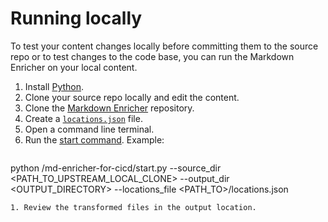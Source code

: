 <!--
# Copyright 2022 IBM Inc. All rights reserved
# SPDX-License-Identifier: Apache2.0
-->

# Running locally
To test your content changes locally before committing them to the source repo or to test changes to the code base, you can run the Markdown Enricher on your local content.

1. Install [Python](https://www.python.org/downloads/).
1. Clone your source repo locally and edit the content.
1. Clone the [Markdown Enricher](https://github.com/IBM/md-enricher-for-cicd) repository.
1. Create a [`locations.json`](setup.md) file. 
1. Open a command line terminal.
1. Run the [start command](setup.md). Example: 
   ```
python <PATH>/md-enricher-for-cicd/start.py --source_dir <PATH_TO_UPSTREAM_LOCAL_CLONE> --output_dir <OUTPUT_DIRECTORY> --locations_file <PATH_TO>/locations.json 
```
1. Review the transformed files in the output location.
